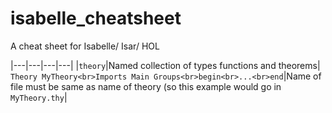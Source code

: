# isabelle_cheatsheet
A cheat sheet for Isabelle/ Isar/ HOL

|---|---|---|---|
|`theory`|Named collection of types functions and theorems| ```Theory MyTheory<br>Imports Main Groups<br>begin<br>...<br>end```|Name of file must be same as name of theory (so this example would go in `MyTheory.thy`|

